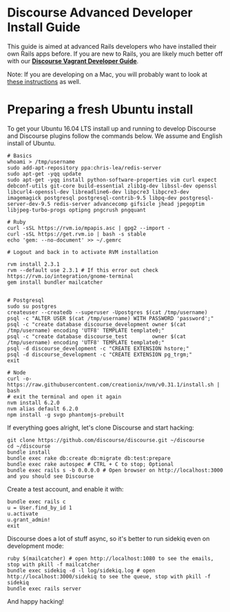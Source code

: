 # Discourse Advanced Developer Install Guide

This guide is aimed at advanced Rails developers who have installed their own Rails apps before. If you are new to Rails, you are likely much better off with our **[Discourse Vagrant Developer Guide](VAGRANT.md)**.

Note: If you are developing on a Mac, you will probably want to look at [these instructions](DEVELOPMENT-OSX-NATIVE.md) as well.

# Preparing a fresh Ubuntu install

To get your Ubuntu 16.04 LTS install up and running to develop Discourse and Discourse plugins follow the commands below. We assume and English install of Ubuntu.

    # Basics
    whoami > /tmp/username
    sudo add-apt-repository ppa:chris-lea/redis-server
    sudo apt-get -yqq update
    sudo apt-get -yqq install python-software-properties vim curl expect debconf-utils git-core build-essential zlib1g-dev libssl-dev openssl libcurl4-openssl-dev libreadline6-dev libpcre3 libpcre3-dev imagemagick postgresql postgresql-contrib-9.5 libpq-dev postgresql-server-dev-9.5 redis-server advancecomp gifsicle jhead jpegoptim libjpeg-turbo-progs optipng pngcrush pngquant

    # Ruby
    curl -sSL https://rvm.io/mpapis.asc | gpg2 --import -
    curl -sSL https://get.rvm.io | bash -s stable
    echo 'gem: --no-document' >> ~/.gemrc

    # Logout and back in to activate RVM installation

    rvm install 2.3.1
    rvm --default use 2.3.1 # If this error out check https://rvm.io/integration/gnome-terminal
    gem install bundler mailcatcher


    # Postgresql
    sudo su postgres
    createuser --createdb --superuser -Upostgres $(cat /tmp/username)
    psql -c "ALTER USER $(cat /tmp/username) WITH PASSWORD 'password';"
    psql -c "create database discourse_development owner $(cat /tmp/username) encoding 'UTF8' TEMPLATE template0;"
    psql -c "create database discourse_test        owner $(cat /tmp/username) encoding 'UTF8' TEMPLATE template0;"
    psql -d discourse_development -c "CREATE EXTENSION hstore;"
    psql -d discourse_development -c "CREATE EXTENSION pg_trgm;"
    exit

    # Node
    curl -o- https://raw.githubusercontent.com/creationix/nvm/v0.31.1/install.sh | bash
    # exit the terminal and open it again
    nvm install 6.2.0
    nvm alias default 6.2.0
    npm install -g svgo phantomjs-prebuilt


If everything goes alright, let's clone Discourse and start hacking:

    git clone https://github.com/discourse/discourse.git ~/discourse
    cd ~/discourse
    bundle install
    bundle exec rake db:create db:migrate db:test:prepare
    bundle exec rake autospec # CTRL + C to stop; Optional
    bundle exec rails s -b 0.0.0.0 # Open browser on http://localhost:3000 and you should see Discourse

Create a test account, and enable it with:

    bundle exec rails c
    u = User.find_by_id 1
    u.activate
    u.grant_admin!
    exit

Discourse does a lot of stuff async, so it's better to run sidekiq even on development mode:

    ruby $(mailcatcher) # open http://localhost:1080 to see the emails, stop with pkill -f mailcatcher
    bundle exec sidekiq -d -l log/sidekiq.log # open http://localhost:3000/sidekiq to see the queue, stop with pkill -f sidekiq
    bundle exec rails server

And happy hacking!
